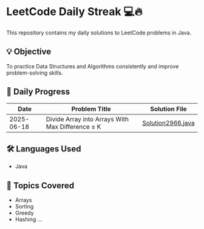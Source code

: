 # LeetCode Daily Streak 💻🔥

This repository contains my daily solutions to LeetCode problems in Java.

## 💡 Objective
To practice Data Structures and Algorithms consistently and improve problem-solving skills.

## 📅 Daily Progress

| Date       | Problem Title         | Solution File      |
|------------|------------------------|---------------------|
| 2025-06-18 | Divide Array into Arrays With Max Difference ≤ K | [Solution2966.java](Solution2966.java) |

## 🛠️ Languages Used
- Java

## 🧠 Topics Covered
- Arrays
- Sorting
- Greedy
- Hashing
...


